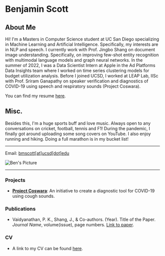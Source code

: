 # Benjamin Scott

## About Me

Hi! I'm a Masters in Computer Science student at UC San Diego specializing in Machine Learning and Artificial Intelligence. Specifically, my interests are in NLP and speech. I currently work with Prof. Jingbo Shang on document image understanding. Specifically, on improving few-shot entity recognition with multimodal language models and graph neural networks. In the summer of 2022, I was a Data Scientist Intern at Apple in the Ad Platforms Data Insights team where I worked on time series clustering models for budget utilization analysis. Before I joined UCSD, I worked at LEAP Lab, IISc with Prof. Sriram Ganapathy on speaker verification and diagnostics of COVID-19 using speech and respiratory sounds (Project Coswara).

You can find my resume [here](#).

## Misc.

Besides this, I'm a huge sports buff and love music. Always open to any conversations on cricket, football, tennis and F1! During the pandemic, I finally got around uploading some song covers on YouTube. I also enjoy running and hiking. Doing a full marathon is in my bucket list!

---

Email: [bmscott\[at\]ucsd\[dot\]edu](mailto:bmscott@ucsd.edu)

![Ben's Picture](/Users/ben/Downloads/Resized-Resized-20230423-142003(0).JPG)  <!-- Replace with the actual path to the image -->

---

### Projects

- **[Project Coswara](https://example.com/project-coswara)**: An initiative to create a diagnostic tool for COVID-19 using cough sounds.

### Publications

- Vaidyanathan, P. K., Shang, J., & Co-authors. (Year). Title of the Paper. *Journal Name*, volume(issue), page numbers. [Link to paper](#).

### CV

- A link to my CV can be found [here](#).

